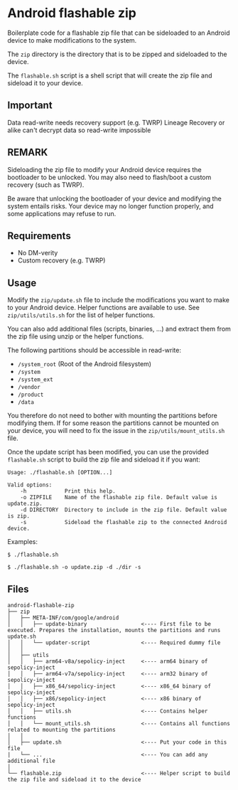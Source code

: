 # Android flashable zip

Boilerplate code for a flashable zip file that can be sideloaded to an Android device to make modifications to the system. 

The `zip` directory is the directory that is to be zipped and sideloaded to the device.

The `flashable.sh` script is a shell script that will create the zip file and sideload it to your device.

## Important

Data read-write needs recovery support (e.g. TWRP)
Lineage Recovery or alike can't decrypt data so read-write impossible

## REMARK

Sideloading the zip file to modify your Android device requires the bootloader to be unlocked. 
You may also need to flash/boot a custom recovery (such as TWRP).

Be aware that unlocking the bootloader of your device and modifying the system entails risks. Your device may no longer function properly, and some applications may refuse to run.


## Requirements

* No DM-verity
* Custom recovery (e.g. TWRP)


## Usage

Modify the `zip/update.sh` file to include the modifications you want to make to your Android device. 
Helper functions are available to use. See `zip/utils/utils.sh` for the list of helper functions.

You can also add additional files (scripts, binaries, ...) and extract them from the zip file using unzip or the helper functions.

The following partitions should be accessible in read-write:
* `/system_root` (Root of the Android filesystem)
* `/system`
* `/system_ext`
* `/vendor`
* `/product`
* `/data`

You therefore do not need to bother with mounting the partitions before modifying them. 
If for some reason the partitions cannot be mounted on your device, you will need to fix the issue in the `zip/utils/mount_utils.sh` file.


Once the update script has been modified, you can use the provided `flashable.sh` script to build the zip file and sideload it if you want:

```
Usage: ./flashable.sh [OPTION...]
 
Valid options: 
    -h            Print this help.
    -o ZIPFILE    Name of the flashable zip file. Default value is update.zip.
    -d DIRECTORY  Directory to include in the zip file. Default value is zip.
    -s            Sideload the flashable zip to the connected Android device.
```

Examples:
```
$ ./flashable.sh

$ ./flashable.sh -o update.zip -d ./dir -s
```

## Files
```
android-flashable-zip
├── zip
│   ├── META-INF/com/google/android
│   │   ├── update-binary                 <---- First file to be executed. Prepares the installation, mounts the partitions and runs update.sh
│   │   └── updater-script                <---- Required dummy file
│   │
│   ├── utils
│   │   ├── arm64-v8a/sepolicy-inject     <---- arm64 binary of sepolicy-inject
│   │   ├── arm64-v7a/sepolicy-inject     <---- arm32 binary of sepolicy-inject
│   │   ├── x86_64/sepolicy-inject        <---- x86_64 binary of sepolicy-inject
│   │   ├── x86/sepolicy-inject           <---- x86 binary of sepolicy-inject
│   │   ├── utils.sh                      <---- Contains helper functions
│   │   └── mount_utils.sh                <---- Contains all functions related to mounting the partitions
│   │
│   ├── update.sh                         <---- Put your code in this file
|   └── ...                               <---- You can add any additional file
│ 
└── flashable.zip                         <---- Helper script to build the zip file and sideload it to the device
 
```

